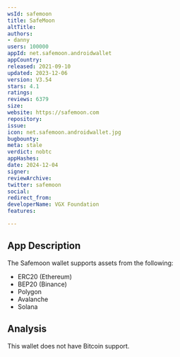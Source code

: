 ```yaml
---
wsId: safemoon
title: SafeMoon
altTitle: 
authors:
- danny
users: 100000
appId: net.safemoon.androidwallet
appCountry: 
released: 2021-09-10
updated: 2023-12-06
version: V3.54
stars: 4.1
ratings: 
reviews: 6379
size: 
website: https://safemoon.com
repository: 
issue: 
icon: net.safemoon.androidwallet.jpg
bugbounty: 
meta: stale
verdict: nobtc
appHashes: 
date: 2024-12-04
signer: 
reviewArchive: 
twitter: safemoon
social: 
redirect_from: 
developerName: VGX Foundation
features: 

---
```


## App Description 

The Safemoon wallet supports assets from the following: 

- ERC20 (Ethereum)
- BEP20 (Binance)
- Polygon
- Avalanche
- Solana

## Analysis 

This wallet does not have Bitcoin support. 
